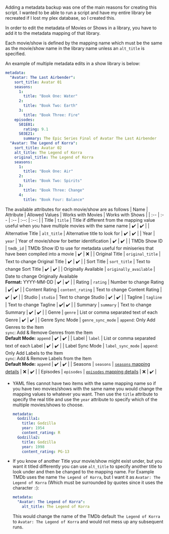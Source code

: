 Adding a metadata backup was one of the main reasons for creating this script. I wanted to be able to run a script and have my entire library be recreated if I lost my plex database, so I created this.

In order to edit the metadata of Movies or Shows in a library, you have to add it to the metadata mapping of that library.

Each movie/show is defined by the mapping name which must be the same as the movie/show name in the library name unless an `alt_title` is specified.

An example of multiple metadata edits in a show library is below:
```yaml
metadata:
  "Avatar: The Last Airbender":
    sort_title: Avatar 01
    seasons:
      1:
        title: "Book One: Water"
      2:
        title: "Book Two: Earth"
      3:
        title: "Book Three: Fire"
    episodes:
      S01E01:
        rating: 9.1
      S03E21:
        summary: The Epic Series Final of Avatar The Last Airbender
  "Avatar: The Legend of Korra":
    sort_title: Avatar 02
    alt_title: The Legend of Korra
    original_title: The Legend of Korra
    seasons:
      1:
        title: "Book One: Air"
      2:
        title: "Book Two: Spirits"
      3:
        title: "Book Three: Change"
      4:
        title: "Book Four: Balance"
```

The available attributes for each movie/show are as follows
| Name | Attribute | Allowed Values | Works with Movies | Works with Shows |
| :-- | :-- | :-- | :--: | :--: |
| Title | `title` | Title if different from the mapping value useful when you have multiple movies with the same name | :heavy_check_mark: | :heavy_check_mark: |
| Alternative Title | `alt_title` | Alternative title to look for | :heavy_check_mark: | :heavy_check_mark: |
| Year | `year` | Year of movie/show for better identification | :heavy_check_mark: | :heavy_check_mark: |
| TMDb Show ID | `tmdb_id` | TMDb Show ID to use for metadata useful for miniseries that have been compiled into a movie | :heavy_check_mark: | :x: |
| Original Title | `original_title` | Text to change Original Title | :heavy_check_mark: | :heavy_check_mark: |
| Sort Title | `sort_title` | Text to change Sort Title | :heavy_check_mark: | :heavy_check_mark: |
| Originally Available | `originally_available` | Date to change Originally Available<br><strong>Format:</strong> YYYY-MM-DD  | :heavy_check_mark: | :heavy_check_mark: |
| Rating | `rating` | Number to change Rating | :heavy_check_mark:| :heavy_check_mark: |
| Content Rating | `content_rating` | Text to change Content Rating | :heavy_check_mark: | :heavy_check_mark: |
| Studio | `studio` | Text to change Studio | :heavy_check_mark: | :heavy_check_mark: |
| Tagline | `tagline` | Text to change Tagline | :heavy_check_mark:| :heavy_check_mark: |
| Summary | `summary` | Text to change Summary | :heavy_check_mark: | :heavy_check_mark: |
| Genre | `genre` | List or comma separated text of each Genre | :heavy_check_mark: | :heavy_check_mark: |
| Genre Sync Mode | `genre_sync_mode` | `append`: Only Add Genres to the Item<br>`sync`: Add & Remove Genres from the Item<br><strong>Default Mode:</strong> `append` | :heavy_check_mark: | :heavy_check_mark: |
| Label | `label` | List or comma separated text of each Label | :heavy_check_mark: | :heavy_check_mark: |
| Label Sync Mode | `label_sync_mode` | `append`: Only Add Labels to the Item<br>`sync`: Add & Remove Labels from the Item<br><strong>Default Mode:</strong> `append` | :heavy_check_mark: | :heavy_check_mark: |
| Seasons | `seasons` | [`seasons` mapping details](https://github.com/meisnate12/Plex-Meta-Manager/wiki/Seasons-Attributes) | :x: | :heavy_check_mark: |
| Episodes | `episodes` | [`episodes` mapping details](https://github.com/meisnate12/Plex-Meta-Manager/wiki/Episodes-Attributes) | :x: | :heavy_check_mark: |

* YAML files cannot have two items with the same mapping name so if you have two movies/shows with the same name you would change the mapping values to whatever you want. Then use the `title` attribute to specify the real title and use the `year` attribute to specify which of the multiple movies/shows to choose.
    ```yaml
    metadata:
      Godzilla1:
        title: Godzilla
        year: 1954
        content_rating: R
      Godzilla2:
        title: Godzilla
        year: 1998
        content_rating: PG-13
    ```

* If you know of another Title your movie/show might exist under, but you want it titled differently you can use `alt_title` to specify another title to look under and then be changed to the mapping name. For Example TMDb uses the name `The Legend of Korra`, but I want it as `Avatar: The Legend of Korra` (Which must be surrounded by quotes since it uses the character `:`):
    ```yaml
    metadata:
      "Avatar: The Legend of Korra":
        alt_title: The Legend of Korra
    ```
    This would change the name of the TMDb default `The Legend of Korra` to `Avatar: The Legend of Korra` and would not mess up any subsequent runs.
